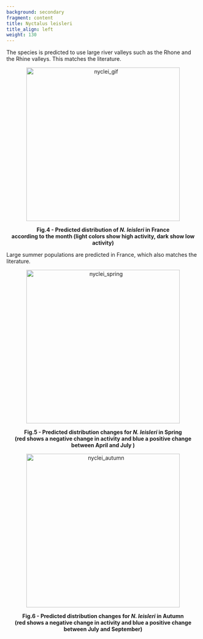 ```yaml
---
background: secondary
fragment: content
title: Nyctalus leisleri
title_align: left
weight: 130
---
```


The species is predicted to use large river valleys such as the Rhone and the Rhine valleys. This matches the literature.

<p align = "center">
<img src="/project/results/map_files/Nyclei_GIF_small.gif" alt="nyclei_gif" width="400px"/>
</p>

<p align = "center">
<b>Fig.4 - Predicted distribution of <i>N. leisleri</i> in France <br /> according to the month (light colors show high activity, dark show low activity)</b>
</p>

Large summer populations are predicted in France, which also matches the literature.

<p align = "center">
<img src="/project/results/map_files/Nyclei_Diff_April_July.png" alt="nyclei_spring" width="400px"/>
</p>

<p align = "center">
<b>Fig.5 - Predicted distribution changes for <i>N. leisleri</i> in Spring <br /> (red shows a negative change in activity and blue a positive change between April and July )
</b>
</p>

<p align = "center">
<img src="/project/results/map_files/Nyclei_Diff_July_Sept.png" alt="nyclei_autumn" width="400px"/>
</p>

<p align = "center">
<b>Fig.6 - Predicted distribution changes for <i>N. leisleri</i>  in Autumn <br /> (red shows a negative change in activity and blue a positive change between July and September)
</b>
</p>
